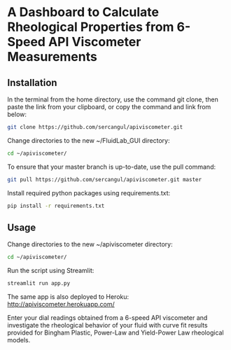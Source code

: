 # A Dashboard to Calculate Rheological Properties from 6-Speed API Viscometer Measurements

## Installation

In the  terminal from the home directory, use the command git clone, then paste the link from your clipboard, or copy the command and link from below:

```bash
git clone https://github.com/sercangul/apiviscometer.git
```

Change directories to the new ~/FluidLab_GUI directory:

```bash
cd ~/apiviscometer/
```

To ensure that your master branch is up-to-date, use the pull command:

```bash
git pull https://github.com/sercangul/apiviscometer.git master
```

Install required python packages using requirements.txt:

```bash
pip install -r requirements.txt
```

## Usage

Change directories to the new ~/apiviscometer directory:

```bash
cd ~/apiviscometer/
```

Run the script using Streamlit:

```bash
streamlit run app.py
```

The same app is also deployed to Heroku: http://apiviscometer.herokuapp.com/

Enter your dial readings obtained from a 6-speed API viscometer and investigate the rheological behavior of your fluid with curve fit results provided for Bingham Plastic, Power-Law and Yield-Power Law rheological models.
